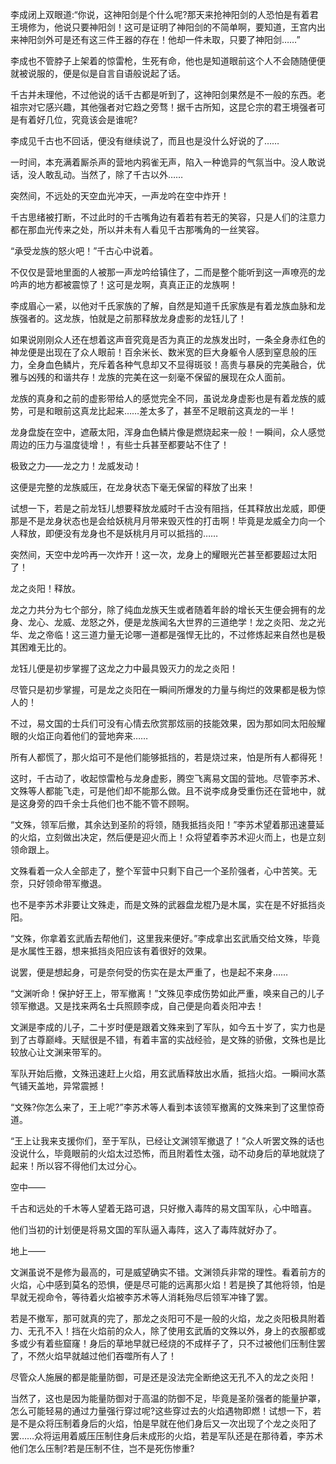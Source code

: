 李成闭上双眼道:“你说，这神阳剑是个什么呢?那天来抢神阳剑的人恐怕是有着君王境修为，他说只要神阳剑！这可是证明了神阳剑的不简单啊，要知道，王宫内出来神阳剑外可是还有这三件王器的存在！他却一件未取，只要了神阳剑……”

李成也不管脖子上架着的惊雷枪，生死有命，他也是知道眼前这个人不会随随便便就被说服的，便是似是自言自语般说起了话。

千古并未理他，不过他说的话千古都是听到了，这神阳剑果然是不一般的东西。老祖宗对它感兴趣，其他强者对它趋之旁骛！据千古所知，这昆仑宗的君王境强者可是有着好几位，究竟该会是谁呢?

李成见千古也不回话，便没有继续说了，而且也是没什么好说的了……

一时间，本充满着厮杀声的营地内鸦雀无声，陷入一种诡异的气氛当中。没人敢说话，没人敢乱动。当然了，除了千古以外……

突然间，不远处的天空血光冲天，一声龙吟在空中炸开！

千古思绪被打断，不过此时的千古嘴角边有着若有若无的笑容，只是人们的注意力都在那血光传来之处，所以并未有人看见千古那嘴角的一丝笑容。

“承受龙族的怒火吧！”千古心中说着。

不仅仅是营地里面的人被那一声龙吟给镇住了，二而是整个能听到这一声嘹亮的龙吟声的地方都被震惊了！这可是龙啊，真真正正的龙族啊！

李成眉心一紧，以他对千氏家族的了解，自然是知道千氏家族是有着龙族血脉和龙族强者的。这龙族，怕就是之前那释放龙身虚影的龙钰儿了！

如果说刚刚众人还在想着这声音究竟是否为真正的龙族发出时，一条全身赤红色的神龙便是出现在了众人眼前！百余米长、数米宽的巨大身躯令人感到窒息般的压力，全身血色鳞片，充斥着各种气息却又不显得斑驳！高贵与暴戾的完美融合，优雅与凶残的和谐共存！龙族的完美在这一刻毫不保留的展现在众人面前。

龙族的真身和之前的虚影带给人的感觉完全不同，虽说龙身虚影也是有着龙族的威势，可是和眼前这真龙比起来……差太多了，甚至不足眼前这真龙的一半！

龙身盘旋在空中，遮蔽太阳，浑身血色鳞片像是燃烧起来一般！一瞬间，众人感觉周边的压力与温度徒增！，有些士兵甚至都要站不住了！

极致之力——龙之力！龙威发动！

这便是完整的龙族威压，在龙身状态下毫无保留的释放了出来！

试想一下，若是之前龙钰儿想要释放龙威时千古没有阻挡，任其释放出龙威，即便那是不是龙身状态也是会给妖桃月月带来毁灭性的打击啊！毕竟是龙威全力向一个人释放，即便没有龙身也不是妖桃月月可以抵挡的……

突然间，天空中龙吟再一次炸开！这一次，龙身上的耀眼光芒甚至都要超过太阳了！

龙之炎阳！释放。

龙之力共分为七个部分，除了纯血龙族天生或者随着年龄的增长天生便会拥有的龙身、龙心、龙威、龙怒之外，便是龙族闻名大世界的三道绝学！龙之炎阳、龙之光华、龙之帝临！这三道力量无论哪一道都是强悍无比的，不过修炼起来自然也是极其困难无比的。

龙钰儿便是初步掌握了这龙之力中最具毁灭力的龙之炎阳！

尽管只是初步掌握，可是龙之炎阳在一瞬间所爆发的力量与绚烂的效果都是极为惊人的！

不过，易文国的士兵们可没有心情去欣赏那炫丽的技能效果，因为那如同太阳般耀眼的火焰正向着他们的营地奔来……

所有人都慌了，那火焰可不是他们能够抵挡的，若是烧过来，怕是所有人都得死！

这时，千古动了，收起惊雷枪与龙身虚影，腾空飞离易文国的营地。尽管李苏术、文殊等人都能飞走，可是他们却不能那么做。且不说李成身受重伤还在营地中，就是这身旁的四千余士兵他们也不能不管不顾啊。

“文殊，领军后撤，其余达到圣阶的将领，随我抵挡炎阳！”李苏术望着那迅速蔓延的火焰，立刻做出决定，然后便是迎火而上！众将望着李苏术迎火而上，也是立刻领命跟上。

文殊看着一众人全部走了，整个军营中只剩下自己一个圣阶强者，心中苦笑。无奈，只好领命带军撤退。

也不是李苏术非要让文殊走，而是文殊的武器盘龙棍乃是木属，实在是不好抵挡炎阳。

“文殊，你拿着玄武盾去帮他们，这里我来便好。”李成拿出玄武盾交给文殊，毕竟是水属性王器，想来抵挡炎阳应该有着很好的效果。

说罢，便是想起身，可是奈何受的伤实在是太严重了，也是起不来身……

“文渊听命！保护好王上，带军撤离！”文殊见李成伤势如此严重，唤来自己的儿子领军撤退。又是找来两名士兵照顾李成，自己便是向着炎阳冲去！

文渊是李成的儿子，二十岁时便是跟着文殊来到了军队，如今五十岁了，实力也是到了古尊巅峰。天赋很是不错，有着丰富的实战经验，是文殊的骄傲，文殊也是比较放心让文渊来带军的。

军队开始后撤，文殊迅速赶上火焰，用玄武盾释放出水盾，抵挡火焰。一瞬间水蒸气铺天盖地，异常震撼！

“文殊?你怎么来了，王上呢?”李苏术等人看到本该领军撤离的文殊来到了这里惊奇道。

“王上让我来支援你们，至于军队，已经让文渊领军撤退了！”众人听罢文殊的话也没说什么，毕竟眼前的火焰太过恐怖，而且附着性太强，动不动身后的草地就烧了起来！所以容不得他们太过分心。

空中——

千古和远处的千木等人望着无路可退，只好撤入毒阵的易文国军队，心中暗喜。

他们当初的计划便是将易文国的军队逼入毒阵，这入了毒阵就好办了。

地上——

文渊虽说不是修为最高的，可是威望确实不错。文渊领兵非常的理性。看着前方的火焰，心中感到莫名的恐惧，便是尽可能的远离那火焰！若是换了其他将领，怕是早就无视命令，等待着火焰被李苏术等人消耗殆尽后领军冲锋了罢。

若是不撤军，那可就真的完了，那龙之炎阳可不是一般的火焰，龙之炎阳极具附着力、无孔不入！挡在火焰前的众人，除了使用玄武盾的文殊以外，身上的衣服都或多或少有着些窟窿！身后的草地早就已经烧的不成样子了，只不过被他们压制住罢了，不然火焰早就越过他们吞噬所有人了！

​尽管众人施展的都是能量防御，可是还是没法完全断绝这无孔不入的龙之炎阳！

当然了，这也是因为能量防御对于高温的防御不足，毕竟是圣阶强者的能量护罩，怎么可能轻易的通过力量强行穿过呢?这些穿过去的火焰遇物即燃！试想一下，若是不是众将压制着身后的火焰，怕是早就在他们身后又一次出现了个龙之炎阳了罢……众将运用着威压压制住身后未成形的火焰，若是军队还是在那待着，李苏术他们怎么压制?若是压制不住，岂不是死伤惨重?
